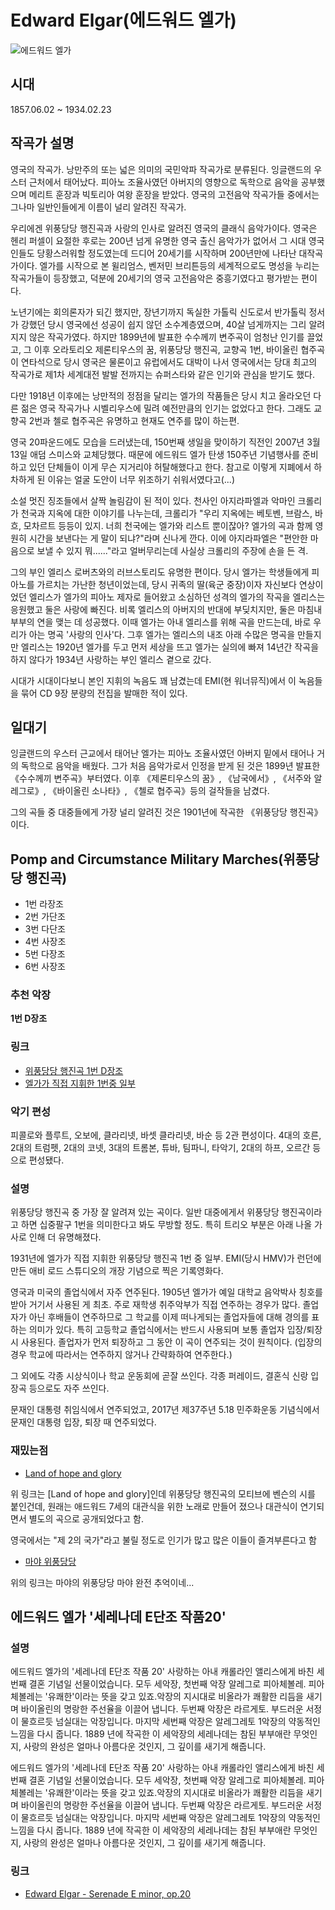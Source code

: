 # Edward Elgar(에드워드 엘가)

![에드워드 엘가](https://upload.wikimedia.org/wikipedia/commons/thumb/c/ce/Edward_Elgar.jpg/440px-Edward_Elgar.jpg)

## 시대

1857.06.02 ~ 1934.02.23

## 작곡가 설명

영국의 작곡가. 낭만주의 또는 넓은 의미의 국민악파 작곡가로 분류된다. 잉글랜드의 우스터 근처에서 태어났다. 피아노 조율사였던 아버지의 영향으로 독학으로 음악을 공부했으며 메리트 훈장과 빅토리아 여왕 훈장을 받았다. 영국의 고전음악 작곡가들 중에서는 그나마 일반인들에게 이름이 널리 알려진 작곡가.

우리에겐 위풍당당 행진곡과 사랑의 인사로 알려진 영국의 클래식 음악가이다. 영국은 헨리 퍼셀이 요절한 후로는 200년 넘게 유명한 영국 출신 음악가가 없어서 그 시대 영국인들도 당황스러워할 정도였는데 드디어 20세기를 시작하며 200년만에 나타난 대작곡가이다. 엘가를 시작으로 본 윌리엄스, 벤저민 브리튼등의 세계적으로도 명성을 누리는 작곡가들이 등장했고, 덕분에 20세기의 영국 고전음악은 중흥기였다고 평가받는 편이다.

노년기에는 회의론자가 되긴 했지만, 장년기까지 독실한 가톨릭 신도로서 반가톨릭 정서가 강했던 당시 영국에선 성공이 쉽지 않던 소수계층였으며, 40살 넘게까지는 그리 알려지지 않은 작곡가였다. 하지만 1899년에 발표한 수수께끼 변주곡이 엄청난 인기를 끌었고, 그 이후 오라토리오 제론티우스의 꿈, 위풍당당 행진곡, 교향곡 1번, 바이올린 협주곡이 연타석으로 당시 영국은 물론이고 유럽에서도 대박이 나서 영국에서는 당대 최고의 작곡가로 제1차 세계대전 발발 전까지는 슈퍼스타와 같은 인기와 관심을 받기도 했다.

다만 1918년 이후에는 낭만적의 정점을 달리는 엘가의 작품들은 당시 치고 올라오던 다른 젊은 영국 작곡가나 시벨리우스에 밀려 예전만큼의 인기는 없었다고 한다. 그래도 교향곡 2번과 첼로 협주곡은 유명하고 현재도 연주를 많이 하는편.

영국 20파운드에도 모습을 드러냈는데, 150번째 생일을 맞이하기 직전인 2007년 3월 13일 애덤 스미스와 교체당했다. 때문에 에드워드 엘가 탄생 150주년 기념행사를 준비하고 있던 단체들이 이게 무슨 지거리야 허탈해했다고 한다. 참고로 이렇게 지폐에서 하차하게 된 이유는 얼굴 도안이 너무 위조하기 쉬워서였다고(...)

소설 멋진 징조들에서 살짝 놀림감이 된 적이 있다. 천사인 아지라파엘과 악마인 크롤리가 천국과 지옥에 대한 이야기를 나누는데, 크롤리가 "우리 지옥에는 베토벤, 브람스, 바흐, 모차르트 등등이 있지. 너희 천국에는 엘가와 리스트 뿐이잖아? 엘가의 곡과 함께 영원히 시간을 보낸다는 게 말이 되냐?"라며 신나게 깐다. 이에 아지라파엘은 "편안한 마음으로 보낼 수 있지 뭐......"라고 얼버무리는데 사실상 크롤리의 주장에 손을 든 격.

그의 부인 엘리스 로버츠와의 러브스토리도 유명한 편이다. 당시 엘가는 학생들에게 피아노를 가르치는 가난한 청년이었는데, 당시 귀족의 딸(육군 중장)이자 자신보다 연상이었던 엘리스가 엘가의 피아노 제자로 들어왔고 소심하던 성격의 엘가의 작곡을 엘리스는 응원했고 둘은 사랑에 빠진다. 비록 엘리스의 아버지의 반대에 부딪치지만, 둘은 마침내 부부의 연을 맺는 데 성공했다. 이때 엘가는 아내 엘리스를 위해 곡을 만드는데, 바로 우리가 아는 명곡 '사랑의 인사'다. 그후 엘가는 엘리스의 내조 아래 수많은 명곡을 만들지만 엘리스는 1920년 엘가를 두고 먼저 세상을 뜨고 엘가는 실의에 빠져 14년간 작곡을 하지 않다가 1934년 사랑하는 부인 엘리스 곁으로 갔다.

시대가 시대이다보니 본인 지휘의 녹음도 꽤 남겼는데 EMI(현 워너뮤직)에서 이 녹음들을 묶어 CD 9장 분량의 전집을 발매한 적이 있다.

## 일대기

잉글랜드의 우스터 근교에서 태어난 엘가는 피아노 조율사였던 아버지 밑에서 태어나 거의 독학으로 음악을 배웠다. 그가 처음 음악가로서 인정을 받게 된 것은 1899년 발표한 《수수께끼 변주곡》부터였다. 이후 《제론티우스의 꿈》, 《남국에서》, 《서주와 알레그로》, 《바이올린 소나타》, 《첼로 협주곡》등의 걸작들을 남겼다.

그의 곡들 중 대중들에게 가장 널리 알려진 것은 1901년에 작곡한 《위풍당당 행진곡》이다.

## Pomp and Circumstance Military Marches(위풍당당 행진곡)

- 1번 라장조
- 2번 가단조
- 3번 다단조
- 4번 사장조
- 5번 다장조
- 6번 사장조

### 추천 악장

**1번 D장조**

### 링크

- [위풍당당 행진곡 1번 D장조](https://www.youtube.com/watch?v=Q0PHWKRFgZ0&feature=youtu.be)
- [엘가가 직접 지휘한 1번중 일부](https://youtu.be/kgBjUv_50kY)

### 악기 편성

피콜로와 플루트, 오보에, 클라리넷, 바셋 클라리넷, 바순 등 2관 편성이다. 4대의 호른, 2대의 트럼펫, 2대의 코넷, 3대의 트롬본, 튜바, 팀파니, 타악기, 2대의 하프, 오르간 등으로 편성됐다.

### 설명

위풍당당 행진곡 중 가장 잘 알려져 있는 곡이다. 일반 대중에게서 위풍당당 행진곡이라고 하면 십중팔구 1번을 의미한다고 봐도 무방할 정도. 특히 트리오 부분은 아래 나올 가사로 인해 더 유명해졌다.

1931년에 엘가가 직접 지휘한 위풍당당 행진곡 1번 중 일부. EMI(당시 HMV)가 런던에 만든 애비 로드 스튜디오의 개장 기념으로 찍은 기록영화다.

영국과 미국의 졸업식에서 자주 연주된다. 1905년 엘가가 예일 대학교 음악박사 칭호를 받아 거기서 사용된 게 최초. 주로 재학생 취주악부가 직접 연주하는 경우가 많다. 졸업자가 아닌 후배들이 연주하므로 그 학교를 이제 떠나게되는 졸업자들에 대해 경의를 표하는 의미가 있다. 특히 고등학교 졸업식에서는 반드시 사용되며 보통 졸업자 입장/퇴장시 사용된다. 졸업자가 먼저 퇴장하고 그 동안 이 곡이 연주되는 것이 원칙이다. (입장의 경우 학교에 따라서는 연주하지 않거나 간략화하여 연주한다.)

그 외에도 각종 시상식이나 학교 운동회에 곧잘 쓰인다. 각종 퍼레이드, 결혼식 신랑 입장곡 등으로도 자주 쓰인다.

문재인 대통령 취임식에서 연주되었고, 2017년 제37주년 5.18 민주화운동 기념식에서 문재인 대통령 입장, 퇴장 때 연주되었다.

### 재밌는점

- [Land of hope and glory](https://youtu.be/sG7kyfWzxbs)

위 링크는 [Land of hope and glory]인데 위풍당당 행진곡의 모티브에 벤슨의 시를 붙인건데, 원래는 애드워드 7세의 대관식을 위한 노래로 만들어 졌으나 대관식이 연기되면서 별도의 곡으로 공개되었다고 함.

영국에서는 "제 2의 국가"라고 불릴 정도로 인기가 많고 많은 이들이 즐겨부른다고 함

- [마야 위풍당당](https://youtu.be/3osEnNJ9Z5k)

위의 링크는 마야의 위풍당당
마야 완전 추억이네...

## 에드워드 엘가 '세레나데 E단조 작품20'

### 설명

에드워드 엘가의 '세레나데 E단조 작품 20' 사랑하는 아내 캐롤라인 앨리스에게 바친 세번째 결혼 기념일 선물이었습니다. 모두 세악장, 첫번째 악장 알레그로 피아체볼레. 피아체볼레는 '유쾌한'이라는 뜻을 갖고 있죠.악장의 지시대로 비올라가 쾌활한 리듬을 새기며 바이올린의 명랑한 주선율을 이끌어 냅니다. 두번째 악장은 라르게토. 부드러운 서정이 물흐르듯 넘실대는 악장입니다. 마지막 세번째 악장은 알레그레토 1악장의 약동적인 느낌을 다시 줍니다. 1889 년에 작곡한 이 세악장의 세레나데는 참된 부부애란 무엇인지, 사랑의 완성은 얼마나 아름다운 것인지, 그 깊이를 새기게 해줍니다.

에드워드 엘가의 '세레나데 E단조 작품 20' 사랑하는 아내 캐롤라인 앨리스에게 바친 세번째 결혼 기념일 선물이었습니다. 모두 세악장, 첫번째 악장 알레그로 피아체볼레. 피아체볼레는 '유쾌한'이라는 뜻을 갖고 있죠.악장의 지시대로 비올라가 쾌활한 리듬을 새기며 바이올린의 명랑한 주선율을 이끌어 냅니다. 두번째 악장은 라르게토. 부드러운 서정이 물흐르듯 넘실대는 악장입니다. 마지막 세번째 악장은 알레그레토 1악장의 약동적인 느낌을 다시 줍니다. 1889 년에 작곡한 이 세악장의 세레나데는 참된 부부애란 무엇인지, 사랑의 완성은 얼마나 아름다운 것인지, 그 깊이를 새기게 해줍니다.

### 링크

- [Edward Elgar - Serenade E minor, op.20](https://youtu.be/tJMIdVfCSsI)
